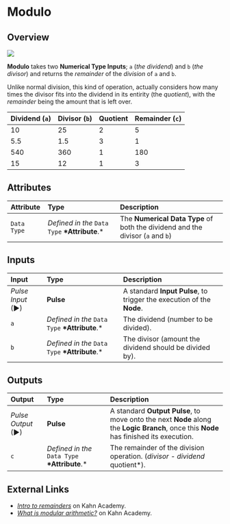 # Modulo

## Overview

![](../../.gitbook/assets/node-modulo.png)

**Modulo** takes two **Numerical Type Inputs**; `a` \(_the dividend_\) and `b` \(_the divisor_\) and returns the _remainder_ of the _division_ of `a` and `b`.

Unlike normal division, this kind of operation, actually considers how many times the divisor fits into the dividend in its entirity \(the _quotient_\), with the _remainder_ being the amount that is left over.

| Dividend \(`a`\) | Divisor \(`b`\) | Quotient | Remainder \(`c`\) |
| :--- | :--- | :--- | :--- |
| 10 | 25 | 2 | 5 |
| 5.5 | 1.5 | 3 | 1 |
| 540 | 360 | 1 | 180 |
| 15 | 12 | 1 | 3 |

## Attributes

| Attribute | Type | Description |
| :--- | :--- | :--- |
| `Data Type` | _Defined in the_ `Data Type` **\*Attribute**.\* | The **Numerical Data Type** of both the dividend and the divisor \(`a` and `b`\) |

## Inputs

| Input | Type | Description |
| :--- | :--- | :--- |
| _Pulse Input_ \(►\) | **Pulse** | A standard **Input Pulse**, to trigger the execution of the **Node**. |
| `a` | _Defined in the_ `Data Type` **\*Attribute**.\* | The dividend \(number to be divided\). |
| `b` | _Defined in the_ `Data Type` **\*Attribute**.\* | The divisor \(amount the dividend should be divided by\). |

## Outputs

| Output | Type | Description |
| :--- | :--- | :--- |
| _Pulse Output_ \(►\) | **Pulse** | A standard **Output Pulse**, to move onto the next **Node** along the **Logic Branch**, once this **Node** has finished its execution. |
| `c` | _Defined in the_ `Data Type` **\*Attribute**.\* | The remainder of the division operation. \(_divisor - dividend_  quotient\*\). |

## External Links

* [_Intro to remainders_](https://www.khanacademy.org/math/arithmetic/arith-review-multiply-divide/arith-review-remainders/v/introduction-to-remainders) on Kahn Academy.
* [_What is modular arithmetic?_](https://www.khanacademy.org/computing/computer-science/cryptography/modarithmetic/a/what-is-modular-arithmetic) on Kahn Academy.

